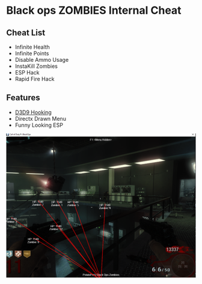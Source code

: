 # Black ops ZOMBIES Internal Cheat

## Cheat List
- Infinite Health
- Infinite Points
- Disable Ammo Usage
- InstaKill Zombies
- ESP Hack
- Rapid Fire Hack

## Features
- [D3D9 Hooking](https://guidedhacking.com/threads/get-direct3d9-and-direct3d11-devices-dummy-device-method.11867/)
- Directx Drawn Menu
- Funny Looking ESP


![Picture](image.png)